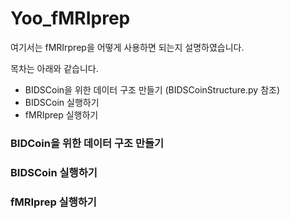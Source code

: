 # Yoo_fMRIprep

여기서는 fMRIrprep을 어떻게 사용하면 되는지 설명하였습니다.

목차는 아래와 같습니다.

* BIDSCoin을 위한 데이터 구조 만들기 (BIDSCoinStructure.py 참조)
* BIDSCoin 실행하기
* fMRIprep 실행하기

### BIDCoin을 위한 데이터 구조 만들기

### BIDSCoin 실행하기

### fMRIprep 실행하기


